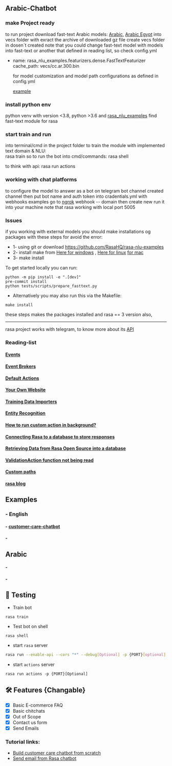 ## Arabic-Chatbot

### make Project ready
to run project download fast-text Arabic models: [Arabic](https://dl.fbaipublicfiles.com/fasttext/vectors-crawl/cc.ar.300.bin.gz), [Arabic Egypt](https://dl.fbaipublicfiles.com/fasttext/vectors-crawl/cc.arz.300.bin.gz) into vecs folder with exract the archive of downloaded gz file
create vecs folder in dosen`t created
note that you could change fast-text model with models into fast-text or another that defined in reading list, so check config.yml 

- name: rasa_nlu_examples.featurizers.dense.FastTextFeaturizer
     cache_path: vecs/cc.ar.300.bin

  for model customization and model path configurations as defined in config.yml

     [example](https://rasa.com/blog/enhancing-rasa-nlu-with-custom-components/)
### install python env
python venv with version <3.8, python >3.6 and [rasa_nlu_examples](https://github.com/RasaHQ/rasa-nlu-examples)
find fast-text module for rasa

### start train and run
into terminal/cmd in the project folder
to train the module with implemented text domain & NLU:  
rasa train
so to run the bot into cmd/commands:
rasa shell

to think with api:
rasa run actions
### working with chat platforms 
to configure the model to answer as a bot on telegram bot channel created channel then put bot name and auth token into cradentials.yml
with webhooks examples go to [ngrok](https://ngrok.com/) webhook -- domain then create new run it into your machine
note that rasa working with local port 5005
### Issues
if you working with external models you should make installations og packages with these steps for avoid the error:
- 1- using git or download https://github.com/RasaHQ/rasa-nlu-examples 
- 2- install make from [Here for windows](https://linuxhint.com/install-use-make-windows/) , [Here for linux](https://www.geeksforgeeks.org/how-to-install-make-on-ubuntu/) [for mac](https://formulae.brew.sh/formula/make)
- 3- make install

To get started locally you can run:

```
python -m pip install -e ".[dev]"
pre-commit install
python tests/scripts/prepare_fasttext.py
```
- Alternatively you may also run this via the Makefile:
```
make install
```


these steps makes the packages installed and rasa == 3 version also,
____________________________________________________________________________________________________________
rasa project works with telegram, to know more about its [API](https://medium.com/devops-dev/free-hosting-for-your-telegram-bot-its-easier-than-you-think-66a5e5c000bb)

### Reading-list
#### [Events](https://rasa.com/docs/rasa/action-server/events#slot)
#### [Event Brokers](https://rasa.com/docs/rasa/event-brokers)
#### [Default Actions](https://rasa.com/docs/rasa/default-actions)
#### [Your Own Website](https://rasa.com/docs/rasa/connectors/your-own-website)
#### [Training Data Importers](https://rasa.com/docs/rasa/training-data-importers)
#### [Entity Recognition](https://rasa.com/blog/rasa-nlu-in-depth-part-2-entity-recognition/)
#### [How to run custom action in background?](https://forum.rasa.com/t/how-to-run-custom-action-in-background/49599)
#### [Connecting Rasa to a database to store responses](https://forum.rasa.com/t/connecting-rasa-to-a-database-to-store-responses/44998)
#### [Retrieving Data from Rasa Open Source into a database](https://forum.rasa.com/t/retrieving-data-from-rasa-open-source-into-a-database/57105)
#### [ValidationAction function not being read](https://forum.rasa.com/t/validationaction-function-not-being-read/56000)
#### [Custom paths](https://forum.rasa.com/t/custom-paths/56496)
#### [rasa blog](https://rasa.com/blog/)

## Examples
### - English
#### - [customer-care-chatbot](https://github.com/Horizon733/customer-care-chatbot)
#### -
## Arabic
#### - 
#### -

## 🧪 Testing
- Train bot
```
rasa train
```
- Test bot on shell
```
rasa shell
```
- start `rasa` server
```bash
rasa run --enable-api --cors "*" --debug[Optional] -p {PORT}[optional]
```
- start `actions` server
```
rasa run actions -p {PORT}[Optional]
```
## 🛠 Features {Changable}
- [x] Basic E-commerce FAQ
- [x] Basic chitchats
- [x] Out of Scope
- [x] Contact us form
- [x] Send Emails

### Tutorial links:
- [Build customer care chatbot from scratch](https://youtu.be/u6xOgR3jEMU)
- [Send email from Rasa chatbot](https://youtu.be/UcbNmZA65pw)
#### []()
#### []()
#### []()
#### []()
#### []()
#### []()
#### []()
